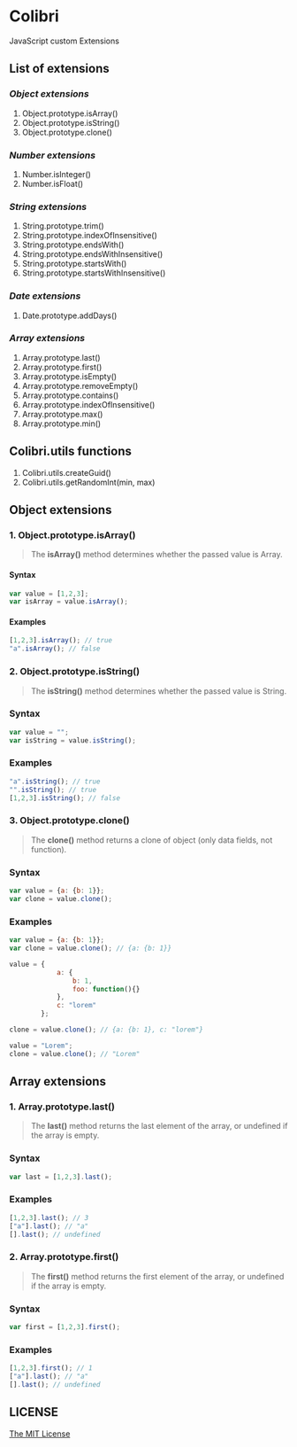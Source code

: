 # Colibri
JavaScript custom Extensions

## List of extensions

### *Object extensions*
1. Object.prototype.isArray()
2. Object.prototype.isString()
3. Object.prototype.clone()

### *Number extensions*
1. Number.isInteger()
2. Number.isFloat()

### *String extensions*
1. String.prototype.trim()
2. String.prototype.indexOfInsensitive()
3. String.prototype.endsWith()
4. String.prototype.endsWithInsensitive()
5. String.prototype.startsWith()
6. String.prototype.startsWithInsensitive()

### *Date extensions*
1. Date.prototype.addDays()

### *Array extensions*
1. Array.prototype.last()
2. Array.prototype.first()
3. Array.prototype.isEmpty()
4. Array.prototype.removeEmpty()
5. Array.prototype.contains()
6. Array.prototype.indexOfInsensitive()
7. Array.prototype.max()
8. Array.prototype.min()

## Colibri.utils functions
1. Colibri.utils.createGuid()
2. Colibri.utils.getRandomInt(min, max)

## Object extensions
### 1. Object.prototype.isArray()
> The **isArray()** method determines whether the passed value is Array.

#### Syntax
```js
var value = [1,2,3];
var isArray = value.isArray();
```
#### Examples

```js
[1,2,3].isArray(); // true
"a".isArray(); // false
```

### 2. Object.prototype.isString()
> The **isString()** method determines whether the passed value is String.

### Syntax
```js
var value = "";
var isString = value.isString();
```
### Examples

```js
"a".isString(); // true
"".isString(); // true
[1,2,3].isString(); // false
```

### 3. Object.prototype.clone()
> The **clone()** method returns a clone of object (only data fields, not function).

### Syntax
```js
var value = {a: {b: 1}};
var clone = value.clone();
```
### Examples

```js
var value = {a: {b: 1}};
var clone = value.clone(); // {a: {b: 1}}

value = { 
			a: { 
				b: 1, 
				foo: function(){}
			},
			c: "lorem"
		};

clone = value.clone(); // {a: {b: 1}, c: "lorem"}

value = "Lorem";
clone = value.clone(); // "Lorem"
```

## Array extensions
### 1. Array.prototype.last()
> The **last()** method returns the last element of the array, or undefined if the array is empty.

### Syntax
```js
var last = [1,2,3].last();
```
### Examples

```js
[1,2,3].last(); // 3
["a"].last(); // "a"
[].last(); // undefined
```

### 2. Array.prototype.first()
> The **first()** method returns the first element of the array, or undefined if the array is empty.

### Syntax
```js
var first = [1,2,3].first();
```
### Examples

```js
[1,2,3].first(); // 1
["a"].last(); // "a"
[].last(); // undefined
```

## LICENSE
[The MIT License][License]

[License]:(https://github.com/Sufflavus/Colibri/blob/master/LICENSE)